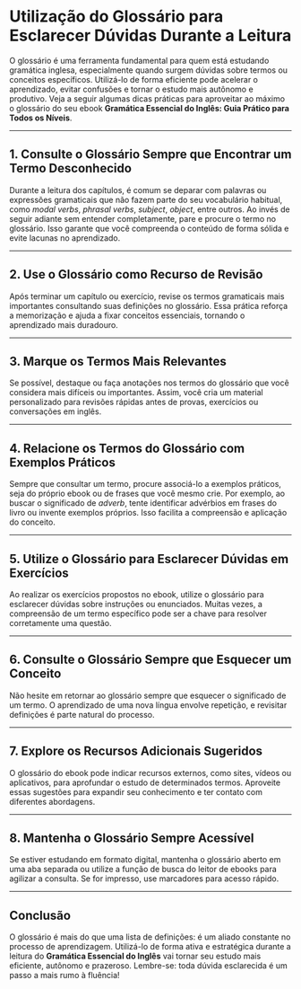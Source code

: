 # Utilização do Glossário para Esclarecer Dúvidas Durante a Leitura

O glossário é uma ferramenta fundamental para quem está estudando gramática inglesa, especialmente quando surgem dúvidas sobre termos ou conceitos específicos. Utilizá-lo de forma eficiente pode acelerar o aprendizado, evitar confusões e tornar o estudo mais autônomo e produtivo. Veja a seguir algumas dicas práticas para aproveitar ao máximo o glossário do seu ebook **Gramática Essencial do Inglês: Guia Prático para Todos os Níveis**.

---

## 1. Consulte o Glossário Sempre que Encontrar um Termo Desconhecido

Durante a leitura dos capítulos, é comum se deparar com palavras ou expressões gramaticais que não fazem parte do seu vocabulário habitual, como *modal verbs*, *phrasal verbs*, *subject*, *object*, entre outros. Ao invés de seguir adiante sem entender completamente, pare e procure o termo no glossário. Isso garante que você compreenda o conteúdo de forma sólida e evite lacunas no aprendizado.

---

## 2. Use o Glossário como Recurso de Revisão

Após terminar um capítulo ou exercício, revise os termos gramaticais mais importantes consultando suas definições no glossário. Essa prática reforça a memorização e ajuda a fixar conceitos essenciais, tornando o aprendizado mais duradouro.

---

## 3. Marque os Termos Mais Relevantes

Se possível, destaque ou faça anotações nos termos do glossário que você considera mais difíceis ou importantes. Assim, você cria um material personalizado para revisões rápidas antes de provas, exercícios ou conversações em inglês.

---

## 4. Relacione os Termos do Glossário com Exemplos Práticos

Sempre que consultar um termo, procure associá-lo a exemplos práticos, seja do próprio ebook ou de frases que você mesmo crie. Por exemplo, ao buscar o significado de *adverb*, tente identificar advérbios em frases do livro ou invente exemplos próprios. Isso facilita a compreensão e aplicação do conceito.

---

## 5. Utilize o Glossário para Esclarecer Dúvidas em Exercícios

Ao realizar os exercícios propostos no ebook, utilize o glossário para esclarecer dúvidas sobre instruções ou enunciados. Muitas vezes, a compreensão de um termo específico pode ser a chave para resolver corretamente uma questão.

---

## 6. Consulte o Glossário Sempre que Esquecer um Conceito

Não hesite em retornar ao glossário sempre que esquecer o significado de um termo. O aprendizado de uma nova língua envolve repetição, e revisitar definições é parte natural do processo.

---

## 7. Explore os Recursos Adicionais Sugeridos

O glossário do ebook pode indicar recursos externos, como sites, vídeos ou aplicativos, para aprofundar o estudo de determinados termos. Aproveite essas sugestões para expandir seu conhecimento e ter contato com diferentes abordagens.

---

## 8. Mantenha o Glossário Sempre Acessível

Se estiver estudando em formato digital, mantenha o glossário aberto em uma aba separada ou utilize a função de busca do leitor de ebooks para agilizar a consulta. Se for impresso, use marcadores para acesso rápido.

---

## Conclusão

O glossário é mais do que uma lista de definições: é um aliado constante no processo de aprendizagem. Utilizá-lo de forma ativa e estratégica durante a leitura do **Gramática Essencial do Inglês** vai tornar seu estudo mais eficiente, autônomo e prazeroso. Lembre-se: toda dúvida esclarecida é um passo a mais rumo à fluência!